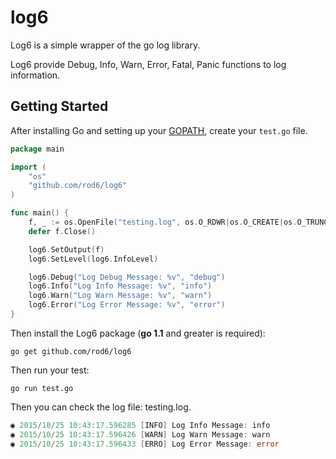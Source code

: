 # log6

Log6 is a simple wrapper of the go log library.

Log6 provide Debug, Info, Warn, Error, Fatal, Panic functions to log information.

## Getting Started

After installing Go and setting up your [GOPATH](http://golang.org/doc/code.html#GOPATH), create your `test.go` file.

~~~ go
package main

import (
    "os"
    "github.com/rod6/log6"
)

func main() {
    f, _ := os.OpenFile("testing.log", os.O_RDWR|os.O_CREATE|os.O_TRUNC, 0666)
    defer f.Close()

    log6.SetOutput(f)
    log6.SetLevel(log6.InfoLevel)

    log6.Debug("Log Debug Message: %v", "debug")
    log6.Info("Log Info Message: %v", "info")
    log6.Warn("Log Warn Message: %v", "warn")
    log6.Error("Log Error Message: %v", "error")
}
~~~

Then install the Log6 package (**go 1.1** and greater is required):
~~~
go get github.com/rod6/log6
~~~

Then run your test:
~~~
go run test.go
~~~

Then you can check the log file: testing.log.
~~~ go
◉ 2015/10/25 10:43:17.596285 [INFO] Log Info Message: info
◉ 2015/10/25 10:43:17.596426 [WARN] Log Warn Message: warn
◉ 2015/10/25 10:43:17.596433 [ERRO] Log Error Message: error
~~~
